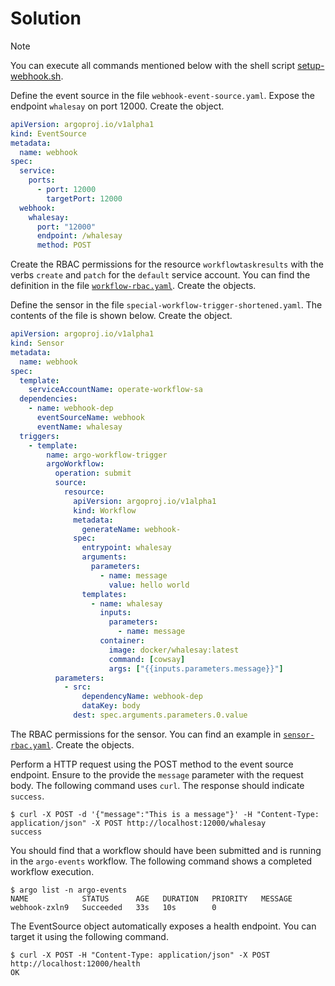 # Solution

> [!NOTE]
> You can execute all commands mentioned below with the shell script [setup-webhook.sh](./setup-webhook.sh).

Define the event source in the file `webhook-event-source.yaml`. Expose the endpoint `whalesay` on port 12000. Create the object.

```yaml
apiVersion: argoproj.io/v1alpha1
kind: EventSource
metadata:
  name: webhook
spec:
  service:
    ports:
      - port: 12000
        targetPort: 12000
  webhook:
    whalesay:
      port: "12000"
      endpoint: /whalesay
      method: POST
```

Create the RBAC permissions for the resource `workflowtaskresults` with the verbs `create` and `patch` for the `default` service account. You can find the definition in the file [`workflow-rbac.yaml`](./workflow-rbac.yaml). Create the objects.

Define the sensor in the file `special-workflow-trigger-shortened.yaml`. The contents of the file is shown below. Create the object.

```yaml
apiVersion: argoproj.io/v1alpha1
kind: Sensor
metadata:
  name: webhook
spec:
  template:
    serviceAccountName: operate-workflow-sa
  dependencies:
    - name: webhook-dep
      eventSourceName: webhook
      eventName: whalesay
  triggers:
    - template:
        name: argo-workflow-trigger
        argoWorkflow:
          operation: submit
          source:
            resource:
              apiVersion: argoproj.io/v1alpha1
              kind: Workflow
              metadata:
                generateName: webhook-
              spec:
                entrypoint: whalesay
                arguments:
                  parameters:
                    - name: message
                      value: hello world
                templates:
                  - name: whalesay
                    inputs:
                      parameters:
                        - name: message
                    container:
                      image: docker/whalesay:latest
                      command: [cowsay]
                      args: ["{{inputs.parameters.message}}"]
          parameters:
            - src:
                dependencyName: webhook-dep
                dataKey: body
              dest: spec.arguments.parameters.0.value
```

The RBAC permissions for the sensor. You can find an example in [`sensor-rbac.yaml`](./sensor-rbac.yaml). Create the objects.

Perform a HTTP request using the POST method to the event source endpoint. Ensure to the provide the `message` parameter with the request body. The following command uses `curl`. The response should indicate `success`.

```
$ curl -X POST -d '{"message":"This is a message"}' -H "Content-Type: application/json" -X POST http://localhost:12000/whalesay
success
```

You should find that a workflow should have been submitted and is running in the `argo-events` workflow. The following command shows a completed workflow execution.

```
$ argo list -n argo-events
NAME            STATUS      AGE   DURATION   PRIORITY   MESSAGE
webhook-zxln9   Succeeded   33s   10s        0
```

The EventSource object automatically exposes a health endpoint. You can target it using the following command.

```
$ curl -X POST -H "Content-Type: application/json" -X POST http://localhost:12000/health
OK
```
